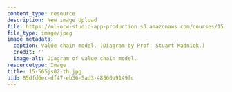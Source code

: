 ```yaml
---
content_type: resource
description: New image Upload
file: https://ol-ocw-studio-app-production.s3.amazonaws.com/courses/15-565j-integrating-esystems-global-information-systems-spring-2002/85dfd6ecdf47eb365ad348560a9149fc_15-565js02-th.jpg
file_type: image/jpeg
image_metadata:
  caption: Value chain model. (Diagram by Prof. Stuart Madnick.)
  credit: ''
  image-alt: Diagram of value chain model.
resourcetype: Image
title: 15-565js02-th.jpg
uid: 85dfd6ec-df47-eb36-5ad3-48560a9149fc
---
```

